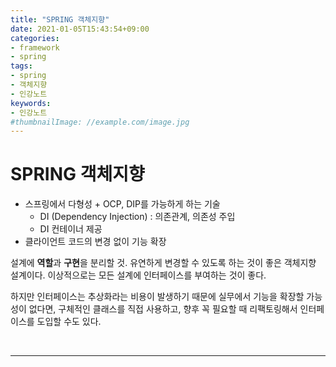 ```yaml
---
title: "SPRING 객체지향"
date: 2021-01-05T15:43:54+09:00
categories:
- framework
- spring
tags:
- spring
- 객체지향
- 인강노트
keywords:
- 인강노트
#thumbnailImage: //example.com/image.jpg
---
```


<!--more-->
# SPRING 객체지향

- 스프링에서 다형성 + OCP, DIP를 가능하게 하는 기술
  - DI (Dependency Injection) : 의존관계, 의존성 주입
  - DI 컨테이너 제공
- 클라이언트 코드의 변경 없이 기능 확장


설계에 **역할**과 **구현**을 분리할 것. 유연하게 변경할 수 있도록 하는 것이 좋은 객체지향 설계이다.
이상적으로는 모든 설계에 인터페이스를 부여하는 것이 좋다.

하지만 인터페이스는 추상화라는 비용이 발생하기 때문에 실무에서 기능을 확장할 가능성이 없다면, 구체적인 클래스를 직접 사용하고, 향후 꼭 필요할 때 리팩토링해서 인터페이스를 도입할 수도 있다.


&nbsp;

-----